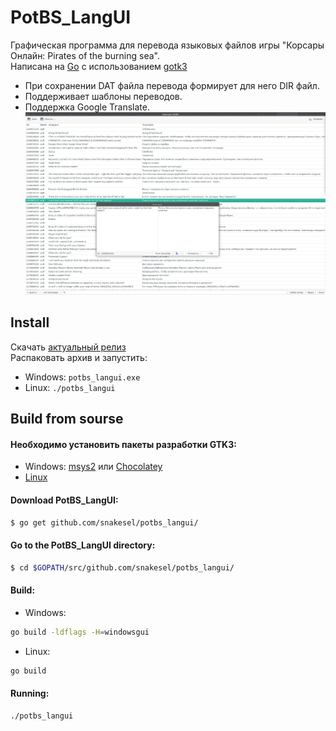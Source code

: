 # PotBS_LangUI
Графическая программа для перевода языковых файлов игры "Корсары Онлайн: Pirates of the burning sea".  
Написана на [Go](https://golang.org/) с использованием [gotk3](https://github.com/gotk3/gotk3)
* При сохранении DAT файла перевода формирует для него DIR файл.
* Поддерживает шаблоны переводов.
* Поддержка Google Translate.
![](screen/main.png)
## Install
Скачать [актуальный релиз](https://github.com/SnakeSel/PotBS_LangUI/releases)  
Распаковать архив и запустить:
- Windows: `potbs_langui.exe`
- Linux: `./potbs_langui`

## Build from sourse
#### Необходимо установить пакеты разработки GTK3:
- Windows: [msys2](https://www.gtk.org/docs/installations/windows/#using-gtk-from-msys2-packages) или [Chocolatey](https://github.com/gotk3/gotk3/wiki/Installing-on-Windows)
- [Linux](https://github.com/gotk3/gotk3/wiki/Installing-on-Linux)

#### Download PotBS_LangUI:
```sh
$ go get github.com/snakesel/potbs_langui/
```
#### Go to the PotBS_LangUI directory:
```sh
$ cd $GOPATH/src/github.com/snakesel/potbs_langui/
```
#### Build:
- Windows:
```sh
go build -ldflags -H=windowsgui
```
- Linux:
```sh
go build
```
#### Running:
```sh
./potbs_langui
```
